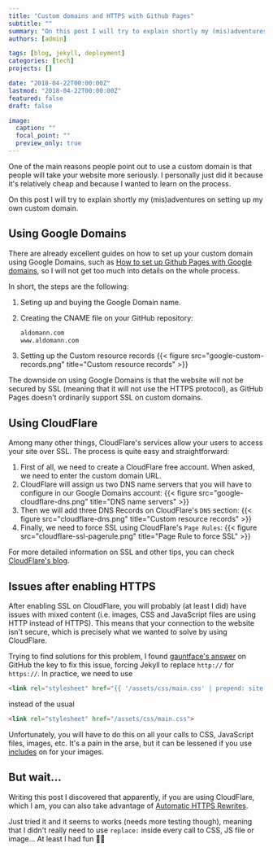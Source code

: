 ```yaml
---
title: "Custom domains and HTTPS with Github Pages"
subtitle: ""
summary: "On this post I will try to explain shortly my (mis)adventures on setting up my own custom domain."
authors: [admin]

tags: [blog, jekyll, deployment]
categories: [tech]
projects: []

date: "2018-04-22T00:00:00Z"
lastmod: "2018-04-22T00:00:00Z"
featured: false
draft: false

image:
  caption: ""
  focal_point: ""
  preview_only: true
---
```


One of the main reasons people point out to use a custom domain is that people will take your website more seriously. I personally just did it because it's relatively cheap and because I wanted to learn on the process.

On this post I will try to explain shortly my (mis)adventures on setting up my own custom domain.

## Using Google Domains

There are already excellent guides on how to set up your custom domain using Google Domains, such as [How to set up Github Pages with Google domains](https://medium.com/@Tnylnc/tnylnc-how-to-set-up-github-pages-with-google-domains-83bd5a4fbc5c), so I will not get too much into details on the whole process.

In short, the steps are the following:
  1. Seting up and buying the Google Domain name.
  2. Creating the CNAME file on your GitHub repository:

      ```txt
      aldomann.com
      www.aldomann.com
      ```

  3. Setting up the Custom resource records
{{< figure src="google-custom-records.png" title="Custom resource records" >}}

The downside on using Google Domains is that the website will not be secured by SSL (meaning that it will not use the HTTPS protocol), as GitHub Pages doesn't ordinarily support SSL on custom domains.

## Using CloudFlare

Among many other things, CloudFlare's services allow your users to access your site over SSL. The process is quite easy and straightforward:

  1. First of all, we need to create a CloudFlare free account. When asked, we need to enter the custom domain URL.
  2. CloudFlare will assign us two DNS name servers that you will have to configure in our Google Domains account:
  {{< figure src="google-cloudflare-dns.png" title="DNS name servers" >}}
  3. Then we will add three DNS Records on CloudFlare's `DNS` section:
  {{< figure src="cloudflare-dns.png" title="Custom resource records" >}}
  4. Finally, we need to force SSL using CloudFlare's `Page Rules`:
  {{< figure src="cloudflare-ssl-pagerule.png" title="Page Rule to force SSL" >}}

For more detailed information on SSL and other tips, you can check [CloudFlare's blog](https://blog.cloudflare.com/secure-and-fast-github-pages-with-cloudflare/).

## Issues after enabling HTTPS

After enabling SSL on CloudFlare, you will probably (at least I did) have issues with mixed content (i.e. images, CSS and JavaScript files are using HTTP instead of HTTPS). This means that your connection to the website isn't secure, which is precisely what we wanted to solve by using CloudFlare.

Trying to find solutions for this problem, I found [gauntface's answer](https://github.com/github/pages-gem/issues/238#issuecomment-206964532) on GitHub the key to fix this issue, forcing Jekyll to replace `http://` for `https://`. In practice, we need to use

```html
<link rel="stylesheet" href="{{ '/assets/css/main.css' | prepend: site.github.url | replace: 'http://', 'https://' }}">
```
instead of the usual
```html
<link rel="stylesheet" href="/assets/css/main.css">
```

Unfortunately, you will have to do this on all your calls to CSS, JavaScript files, images, etc. It's a pain in the arse, but it can be lessened if you use [includes](../using-lightbox) on for your images.

## But wait...

Writing this post I discovered that apparently, if you are using CloudFlare, which I am, you can also take advantage of [Automatic HTTPS Rewrites](https://www.cloudflare.com/website-optimization/automatic-https-rewrite/).

Just tried it and it seems to works (needs more testing though), meaning that I didn't really need to use `replace:` inside every call to CSS, JS file or image... At least I had fun 🤷‍♂️
